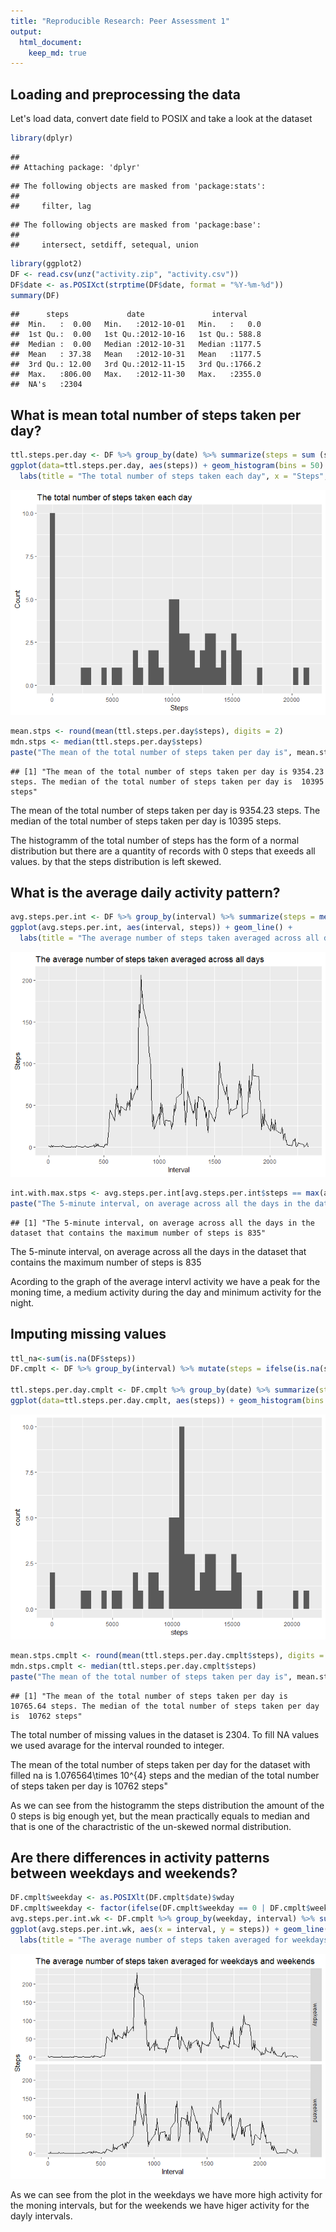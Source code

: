 ```yaml
---
title: "Reproducible Research: Peer Assessment 1"
output: 
  html_document:
    keep_md: true
---
```



## Loading and preprocessing the data

Let's load data, convert date field to POSIX and take a look at the dataset

```r
library(dplyr)
```

```
## 
## Attaching package: 'dplyr'
```

```
## The following objects are masked from 'package:stats':
## 
##     filter, lag
```

```
## The following objects are masked from 'package:base':
## 
##     intersect, setdiff, setequal, union
```

```r
library(ggplot2)
DF <- read.csv(unz("activity.zip", "activity.csv"))
DF$date <- as.POSIXct(strptime(DF$date, format = "%Y-%m-%d"))
summary(DF)
```

```
##      steps             date               interval     
##  Min.   :  0.00   Min.   :2012-10-01   Min.   :   0.0  
##  1st Qu.:  0.00   1st Qu.:2012-10-16   1st Qu.: 588.8  
##  Median :  0.00   Median :2012-10-31   Median :1177.5  
##  Mean   : 37.38   Mean   :2012-10-31   Mean   :1177.5  
##  3rd Qu.: 12.00   3rd Qu.:2012-11-15   3rd Qu.:1766.2  
##  Max.   :806.00   Max.   :2012-11-30   Max.   :2355.0  
##  NA's   :2304
```



## What is mean total number of steps taken per day?


```r
ttl.steps.per.day <- DF %>% group_by(date) %>% summarize(steps = sum (steps, na.rm = TRUE))
ggplot(data=ttl.steps.per.day, aes(steps)) + geom_histogram(bins = 50) + 
  labs(title = "The total number of steps taken each day", x = "Steps", y = "Count")
```

![](PA1_template_files/figure-html/unnamed-chunk-2-1.png)<!-- -->

```r
mean.stps <- round(mean(ttl.steps.per.day$steps), digits = 2)
mdn.stps <- median(ttl.steps.per.day$steps)
paste("The mean of the total number of steps taken per day is", mean.stps, "steps. The median of the total number of steps taken per day is ", mdn.stps, "steps")
```

```
## [1] "The mean of the total number of steps taken per day is 9354.23 steps. The median of the total number of steps taken per day is  10395 steps"
```
The mean of the total number of steps taken per day is 9354.23 steps. The median of the total number of steps taken per day is 10395 steps.

The histogramm of the total number of steps has the form of a normal distribution but there are a quantity of records with 0 steps that exeeds all values. by that the steps distribution is left skewed.

## What is the average daily activity pattern?

```r
avg.steps.per.int <- DF %>% group_by(interval) %>% summarize(steps = mean (steps, na.rm = TRUE))
ggplot(avg.steps.per.int, aes(interval, steps)) + geom_line() +
  labs(title = "The average number of steps taken averaged across all days", x = "Interval", y = "Steps")
```

![](PA1_template_files/figure-html/unnamed-chunk-3-1.png)<!-- -->

```r
int.with.max.stps <- avg.steps.per.int[avg.steps.per.int$steps == max(avg.steps.per.int$steps),]$interval
paste("The 5-minute interval, on average across all the days in the dataset that contains the maximum number of steps is", int.with.max.stps)
```

```
## [1] "The 5-minute interval, on average across all the days in the dataset that contains the maximum number of steps is 835"
```
The 5-minute interval, on average across all the days in the dataset that contains the maximum number of steps is  835

Acording to the graph of the average intervl activity we have a peak for the moning time, a medium activity during the day and minimum activity for the night.

## Imputing missing values


```r
ttl_na<-sum(is.na(DF$steps))
DF.cmplt <- DF %>% group_by(interval) %>% mutate(steps = ifelse(is.na(steps), as.integer(round(mean(steps, na.rm=TRUE), digits = 0)), steps))

ttl.steps.per.day.cmplt <- DF.cmplt %>% group_by(date) %>% summarize(steps = sum (steps, na.rm = TRUE))
ggplot(data=ttl.steps.per.day.cmplt, aes(steps)) + geom_histogram(bins = 50)
```

![](PA1_template_files/figure-html/unnamed-chunk-4-1.png)<!-- -->

```r
mean.stps.cmplt <- round(mean(ttl.steps.per.day.cmplt$steps), digits = 2)
mdn.stps.cmplt <- median(ttl.steps.per.day.cmplt$steps)
paste("The mean of the total number of steps taken per day is", mean.stps.cmplt, "steps. The median of the total number of steps taken per day is ", mdn.stps.cmplt, "steps") 
```

```
## [1] "The mean of the total number of steps taken per day is 10765.64 steps. The median of the total number of steps taken per day is  10762 steps"
```

The total number of missing values in the dataset is 2304. To fill NA values we used avarage for the interval rounded to integer.

The mean of the total number of steps taken per day for the dataset with filled na is 1.076564\times 10^{4} steps and the median of the total number of steps taken per day is 10762 steps"

As we can see from the histogramm the steps distribution the amount of the 0 steps is big enough yet, but the mean practically equals to median and that is one of the charactristic of the un-skewed normal distribution.

## Are there differences in activity patterns between weekdays and weekends?


```r
DF.cmplt$weekday <- as.POSIXlt(DF.cmplt$date)$wday
DF.cmplt$weekday <- factor(ifelse(DF.cmplt$weekday == 0 | DF.cmplt$weekday == 6, "weekend", "weekday"))
avg.steps.per.int.wk <- DF.cmplt %>% group_by(weekday, interval) %>% summarize(steps = mean (steps, na.rm = TRUE))
ggplot(avg.steps.per.int.wk, aes(x = interval, y = steps)) + geom_line() + facet_grid(weekday ~ .) +
  labs(title = "The average number of steps taken averaged for weekdays and weekends", x = "Interval", y = "Steps")
```

![](PA1_template_files/figure-html/unnamed-chunk-5-1.png)<!-- -->

As we can see from the plot in the weekdays we have more high activity for the moning intervals, but for the weekends we have higer activity for the dayly intervals.
